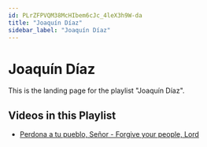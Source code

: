```yaml
---
id: PLrZFPVQM38McHIbem6cJc_4leX3h9W-da
title: "Joaquín Díaz"
sidebar_label: "Joaquín Díaz"
---
```


# Joaquín Díaz

This is the landing page for the playlist "Joaquín Díaz".

## Videos in this Playlist

- [Perdona a tu pueblo, Señor - Forgive your people, Lord](QELBGByv1DU.md)


